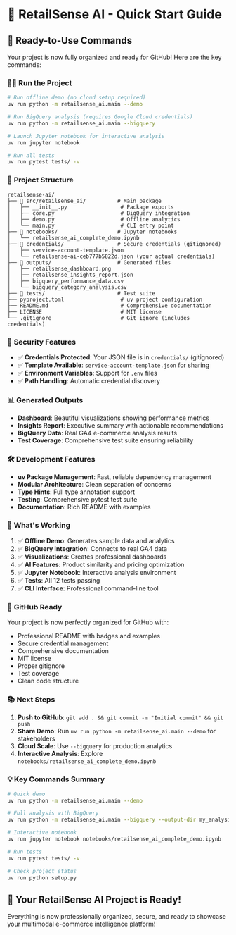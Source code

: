 # 🎯 RetailSense AI - Quick Start Guide

## 🚀 Ready-to-Use Commands

Your project is now fully organized and ready for GitHub! Here are the key commands:

### 🏃‍♂️ **Run the Project**
```bash
# Run offline demo (no cloud setup required)
uv run python -m retailsense_ai.main --demo

# Run BigQuery analysis (requires Google Cloud credentials)
uv run python -m retailsense_ai.main --bigquery

# Launch Jupyter notebook for interactive analysis
uv run jupyter notebook

# Run all tests
uv run pytest tests/ -v
```

### 📁 **Project Structure**
```
retailsense-ai/
├── 📁 src/retailsense_ai/          # Main package
│   ├── __init__.py                 # Package exports
│   ├── core.py                     # BigQuery integration
│   ├── demo.py                     # Offline analytics
│   └── main.py                     # CLI entry point
├── 📁 notebooks/                   # Jupyter notebooks
│   └── retailsense_ai_complete_demo.ipynb
├── 📁 credentials/                 # Secure credentials (gitignored)
│   ├── service-account-template.json
│   └── retailsense-ai-ceb777b5822d.json (your actual credentials)
├── 📁 outputs/                     # Generated files
│   ├── retailsense_dashboard.png
│   ├── retailsense_insights_report.json
│   ├── bigquery_performance_data.csv
│   └── bigquery_category_analysis.csv
├── 📁 tests/                       # Test suite
├── pyproject.toml                  # uv project configuration
├── README.md                       # Comprehensive documentation
├── LICENSE                         # MIT license
└── .gitignore                      # Git ignore (includes credentials)
```

### 🔐 **Security Features**
- ✅ **Credentials Protected**: Your JSON file is in `credentials/` (gitignored)
- ✅ **Template Available**: `service-account-template.json` for sharing
- ✅ **Environment Variables**: Support for `.env` files
- ✅ **Path Handling**: Automatic credential discovery

### 📊 **Generated Outputs**
- **Dashboard**: Beautiful visualizations showing performance metrics
- **Insights Report**: Executive summary with actionable recommendations
- **BigQuery Data**: Real GA4 e-commerce analysis results
- **Test Coverage**: Comprehensive test suite ensuring reliability

### 🛠 **Development Features**
- **uv Package Management**: Fast, reliable dependency management
- **Modular Architecture**: Clean separation of concerns
- **Type Hints**: Full type annotation support
- **Testing**: Comprehensive pytest test suite
- **Documentation**: Rich README with examples

### 🎯 **What's Working**
1. ✅ **Offline Demo**: Generates sample data and analytics
2. ✅ **BigQuery Integration**: Connects to real GA4 data
3. ✅ **Visualizations**: Creates professional dashboards
4. ✅ **AI Features**: Product similarity and pricing optimization
5. ✅ **Jupyter Notebook**: Interactive analysis environment
6. ✅ **Tests**: All 12 tests passing
7. ✅ **CLI Interface**: Professional command-line tool

### 🚀 **GitHub Ready**
Your project is now perfectly organized for GitHub with:
- Professional README with badges and examples
- Secure credential management
- Comprehensive documentation
- MIT license
- Proper gitignore
- Test coverage
- Clean code structure

### 📚 **Next Steps**
1. **Push to GitHub**: `git add . && git commit -m "Initial commit" && git push`
2. **Share Demo**: Run `uv run python -m retailsense_ai.main --demo` for stakeholders
3. **Cloud Scale**: Use `--bigquery` for production analytics
4. **Interactive Analysis**: Explore `notebooks/retailsense_ai_complete_demo.ipynb`

### 💡 **Key Commands Summary**
```bash
# Quick demo
uv run python -m retailsense_ai.main --demo

# Full analysis with BigQuery
uv run python -m retailsense_ai.main --bigquery --output-dir my_analysis

# Interactive notebook
uv run jupyter notebook notebooks/retailsense_ai_complete_demo.ipynb

# Run tests
uv run pytest tests/ -v

# Check project status
uv run python setup.py
```

## 🎉 **Your RetailSense AI Project is Ready!**

Everything is now professionally organized, secure, and ready to showcase your multimodal e-commerce intelligence platform!